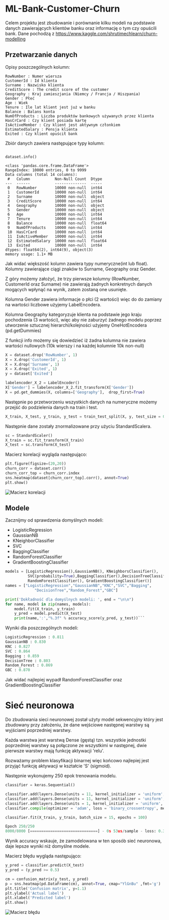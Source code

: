 # ML-Bank-Customer-Churn
Celem projektu jest zbudowanie i porównanie kilku modeli na podstawie danych zawierających klientów banku oraz informację o tym czy opuścili bank.
Dane pochodzą z https://www.kaggle.com/shrutimechlearn/churn-modelling
## Przetwarzanie danych
Opisy poszczególnych kolumn: 

```
RowNumber : Numer wiersza
CustomerId : Id klienta
Surname : Nazwisko klienta
CreditScore : The credit score of the customer
Geography : Kraj zamieszjania (Niemcy / Francja / Hiszpania)
Gender : Płeć
Age : Wiek
Tenure : Ile lat klient jest już w banku
Balance : Balans konta
NumOfProducts : Liczba produktów bankowych używanych przez klienta
HasCrCard : Czy klient posiada kartę
IsActiveMember : Czy klient jest aktywnym członkiem
EstimatedSalary : Pensja klienta
Exited : Czy klient opuścił bank
```




Zbiór danych zawiera następujące typy kolumn:
``` 

dataset.info()

<class 'pandas.core.frame.DataFrame'>
RangeIndex: 10000 entries, 0 to 9999
Data columns (total 14 columns):
 #   Column           Non-Null Count  Dtype  
---  ------           --------------  -----  
 0   RowNumber        10000 non-null  int64  
 1   CustomerId       10000 non-null  int64  
 2   Surname          10000 non-null  object 
 3   CreditScore      10000 non-null  int64  
 4   Geography        10000 non-null  object 
 5   Gender           10000 non-null  object 
 6   Age              10000 non-null  int64  
 7   Tenure           10000 non-null  int64  
 8   Balance          10000 non-null  float64
 9   NumOfProducts    10000 non-null  int64  
 10  HasCrCard        10000 non-null  int64  
 11  IsActiveMember   10000 non-null  int64  
 12  EstimatedSalary  10000 non-null  float64
 13  Exited           10000 non-null  int64  
dtypes: float64(2), int64(9), object(3)
memory usage: 1.1+ MB
```
Jak widać większość kolumn zawiera typy numeryczne(int lub float).
Kolumny zawierające ciągi znaków to Surname, Geography oraz Gender.

Z góry możemy założyć, że trzy pierwsze kolumny (RowNumber, CustomerId oraz Surname) nie zawierają żadnych konkretnych danych mogących
wpłynąć na wynik, zatem zostaną one usunięte.

Kolumna Gender zawiera informacje o płci (2 wartości) więc do do zamiany na wartości liczbowe użyjemy LabelEncodera.

Kolumna Geography kategoryzuje klienta na podstawie jego kraju pochodzenia (3 wartości), więc aby nie zaburzyć żadnego modelu 
poprzez utworzenie sztucznej hierarchi/kolejności użyjemy OneHotEncodera (pd.getDummies)

Z funkcji info możemy się dowiedzieć iż żadna kolumna nie zawiera wartości nullowych (10k wierszy i na każdej kolumnie 10k non-null)

```python
X = dataset.drop('RowNumber', 1)
X = X.drop('CustomerId', 1)
X = X.drop('Surname', 1)
X = X.drop('Exited', 1)
y = dataset['Exited']

labelencoder_X_2 = LabelEncoder()
X['Gender'] = labelencoder_X_2.fit_transform(X['Gender'])
X = pd.get_dummies(X, columns=['Geography'],  drop_first=True)

```

Następnie po przetworzeniu wszystkich danych na numeryczne możemy przejść do podzielenia 
danych na train i test.

```python
X_train, X_test, y_train, y_test = train_test_split(X, y, test_size = 0.2, random_state = 0)
```

Następnie dane zostały znormalizowane przy użyciu StandardScalera.
```python
sc = StandardScaler()
X_train = sc.fit_transform(X_train)
X_test = sc.transform(X_test)
```
Macierz korelacji wygląda następująco:
```python
plt.figure(figsize=(20,20))
churn_corr = dataset.corr()
churn_corr_top = churn_corr.index
sns.heatmap(dataset[churn_corr_top].corr(), annot=True)
plt.show()
```
![Macierz korelacji](https://github.com/piotrStropa/ML-Bank-Customer-Churn/blob/main/corr.png?raw=true)


## Modele
Zacznijmy od sprawdzenia domyślnych modeli:
- LogisticRegression
- GaussianNB
- KNeighborClassifier
- SVC
- BaggingClassifier
- RandomForestClassifier
- GradientBoostingClassifier

```python
models = [LogisticRegression(),GaussianNB(), KNeighborsClassifier(),
          SVC(probability=True),BaggingClassifier(),DecisionTreeClassifier(),
          RandomForestClassifier(), GradientBoostingClassifier()]
names = ["LogisticRegression","GaussianNB","KNC","SVC","Bagging",
             "DecisionTree","Random_Forest","GBC"]

print('Dokładność dla domyślnych modeli: ', end = "\n\n")
for name, model in zip(names, models):
    model.fit(X_train, y_train)
    y_pred = model.predict(X_test)
    print(name,':',"%.3f" % accuracy_score(y_pred, y_test))```
```
Wyniki dla poszczególnych modeli: 

```python
LogisticRegression : 0.811
GaussianNB : 0.830
KNC : 0.827
SVC : 0.864
Bagging : 0.859
DecisionTree : 0.803
Random_Forest : 0.869
GBC : 0.870
```
Jak widać najlepiej wypadł RandomForestClassifier oraz GradientBoostingClassifier

# Sieć neuronowa

Do zbudowania sieci neuronowej został użyty model sekwencyjny który jest zbudowany przy założeniu, 
że dane wejściowe następnej warstwy są wyjściami poprzedniej warstwy. 

Każda warstwa jest warstwą Dense (gęstą) tzn.  wszystkie jednostki poprzedniej warstwy są połączone ze wszystkimi w następnej,
dwie pierwsze warstwy mają funkcję aktywacji 'relu'.

Rozważamy problem klasyfikacji binarnej więc końcowo najlepiej jest przyjąć funkcję aktywacji w kształcie 'S' (sigmoid).

Następnie wykonujemy 250 epok trenowania modelu. 

```python
classifier = keras.Sequential()

classifier.add(layers.Dense(units = 11, kernel_initializer = 'uniform', activation = 'relu', input_dim = 11))
classifier.add(layers.Dense(units = 11, kernel_initializer = 'uniform', activation = 'relu'))
classifier.add(layers.Dense(units = 1, kernel_initializer = 'uniform', activation = 'sigmoid'))
classifier.compile(optimizer = 'adam', loss = 'binary_crossentropy', metrics = ['accuracy'])

classifier.fit(X_train, y_train, batch_size = 15, epochs = 100)

```

```python
Epoch 250/250
8000/8000 [==============================] - 0s 53us/sample - loss: 0.3208 - acc: 0.8708
```
Wynik accuracy wskauje, że zamodelowana w ten sposób sieć neuronowa, daje lepsze wyniki niż domyślne modele.

Macierz błędu wygląda następująco:
```python
y_pred = classifier.predict(X_test)
y_pred = (y_pred >= 0.5)

cm = confusion_matrix(y_test, y_pred)
p = sns.heatmap(pd.DataFrame(cm), annot=True, cmap="YlGnBu" ,fmt='g')
plt.title('Confusion matrix', y=1.1)
plt.ylabel('Actual label')
plt.xlabel('Predicted label')
plt.show()
```

![Macierz błędu](https://github.com/piotrStropa/ML-Bank-Customer-Churn/blob/main/confusion.png?raw=true)



